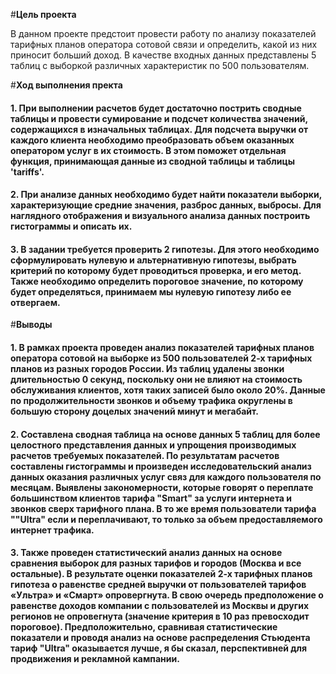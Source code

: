 #__Цель проекта__

В данном проекте предстоит провести работу по анализу показателей тарифных планов оператора сотовой связи и определить, какой из них приносит больший доход. В качестве входных данных представлены 5 таблиц с выборкой различных характеристик по 500 пользователям.

#__Ход выполнения пректа__

#### 1.  При выполнении расчетов будет достаточно пострить сводные таблицы и провести сумирование и подсчет количества значений, содержащихся в изначальных таблицах. Для подсчета выручки от каждого клиента необходимо преобразовать объем оказанных оператором услуг в их стоимость. В этом поможет отдельная функция, принимающая данные из сводной таблицы и таблицы 'tariffs'.
#### 2.  При анализе данных необходимо будет найти показатели выборки, характеризующие средние значения, разброс данных, выбросы. Для наглядного отображения и визуального анализа данных построить гистограммы и описать их.
#### 3.  В задании требуется проверить 2 гипотезы. Для этого необходимо сформулировать нулевую и альтернативную гипотезы, выбрать критерий по которому будет проводиться проверка, и его метод. Также необходимо определить пороговое значение, по которому будет определяться, принимаем мы нулевую гипотезу либо ее отвергаем.

#__Выводы__

#### 1.  В рамках проекта проведен анализ показателей тарифных планов оператора сотовой на выборке из 500 пользователей 2-х тарифных планов из разных городов России. Из таблиц удалены звонки длительностью 0 секунд, поскольку они не влияют на стоимость обслуживания клиентов, хотя таких записей было около 20%. Данные по продолжительности звонков и объему трафика округлены в большую сторону доцелых значений минут и мегабайт. 
#### 2.  Составлена сводная таблица на основе данных 5 таблиц для более целостного представления данных и упрощения производимых расчетов требуемых показателей. По результатам расчетов составлены гистограммы и произведен исследовательский анализ данных оказания различных услуг связ для каждого пользователя по месяцам. Выявлены закономерности, которые говорят о переплате большинством клиентов тарифа "Smart" за услуги интернета и звонков сверх тарифного плана. В то же время пользователи тарифа ""Ultra" если и переплачивают, то только за объем предоставляемого интернет трафика. 
#### 3.  Также проведен статистический анализ данных на основе сравнения выборок для разных тарифов и городов (Москва и все остальные). В результате оценки показателей 2-х тарифных планов гипотеза о равенстве средней выручки от пользователей тарифов «Ультра» и «Смарт» опровергнута. В свою очередь предположение о равенстве доходов компании с пользователей из Москвы и других регионов не опровегнута (значение критерия в 10 раз превосходит пороговое). Предположительно, сравнивая статистические показатели и проводя анализ на основе распределения Стьюдента тариф "Ultra" оказывается лучше, я бы сказал, перспективней для продвижения и рекламной кампании.

